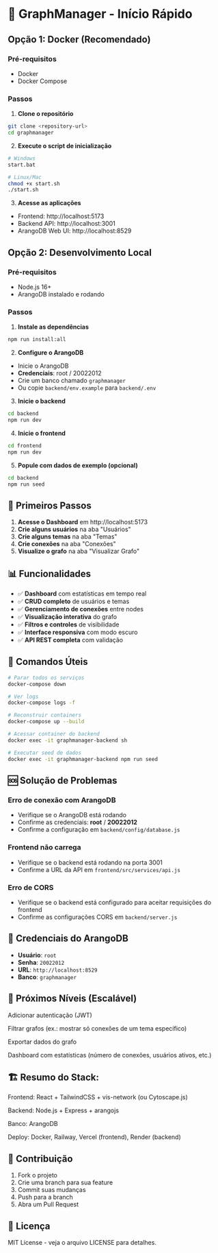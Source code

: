 # 🚀 GraphManager - Início Rápido

## Opção 1: Docker (Recomendado)

### Pré-requisitos
- Docker
- Docker Compose

### Passos
1. **Clone o repositório**
```bash
git clone <repository-url>
cd graphmanager
```

2. **Execute o script de inicialização**
```bash
# Windows
start.bat

# Linux/Mac
chmod +x start.sh
./start.sh
```

3. **Acesse as aplicações**
- Frontend: http://localhost:5173
- Backend API: http://localhost:3001
- ArangoDB Web UI: http://localhost:8529

## Opção 2: Desenvolvimento Local

### Pré-requisitos
- Node.js 16+
- ArangoDB instalado e rodando

### Passos
1. **Instale as dependências**
```bash
npm run install:all
```

2. **Configure o ArangoDB**
- Inicie o ArangoDB
- **Credenciais**: root / 20022012
- Crie um banco chamado `graphmanager`
- Ou copie `backend/env.example` para `backend/.env`

3. **Inicie o backend**
```bash
cd backend
npm run dev
```

4. **Inicie o frontend**
```bash
cd frontend
npm run dev
```

5. **Popule com dados de exemplo (opcional)**
```bash
cd backend
npm run seed
```

## 🎯 Primeiros Passos

1. **Acesse o Dashboard** em http://localhost:5173
2. **Crie alguns usuários** na aba "Usuários"
3. **Crie alguns temas** na aba "Temas"
4. **Crie conexões** na aba "Conexões"
5. **Visualize o grafo** na aba "Visualizar Grafo"

## 📊 Funcionalidades

- ✅ **Dashboard** com estatísticas em tempo real
- ✅ **CRUD completo** de usuários e temas
- ✅ **Gerenciamento de conexões** entre nodes
- ✅ **Visualização interativa** do grafo
- ✅ **Filtros e controles** de visibilidade
- ✅ **Interface responsiva** com modo escuro
- ✅ **API REST completa** com validação

## 🔧 Comandos Úteis

```bash
# Parar todos os serviços
docker-compose down

# Ver logs
docker-compose logs -f

# Reconstruir containers
docker-compose up --build

# Acessar container do backend
docker exec -it graphmanager-backend sh

# Executar seed de dados
docker exec -it graphmanager-backend npm run seed
```

## 🆘 Solução de Problemas

### Erro de conexão com ArangoDB
- Verifique se o ArangoDB está rodando
- Confirme as credenciais: **root** / **20022012**
- Confirme a configuração em `backend/config/database.js`

### Frontend não carrega
- Verifique se o backend está rodando na porta 3001
- Confirme a URL da API em `frontend/src/services/api.js`

### Erro de CORS
- Verifique se o backend está configurado para aceitar requisições do frontend
- Confirme as configurações CORS em `backend/server.js`

## 🔐 Credenciais do ArangoDB

- **Usuário**: `root`
- **Senha**: `20022012`
- **URL**: `http://localhost:8529`
- **Banco**: `graphmanager`

## 📝 Próximos Níveis (Escalável)

Adicionar autenticação (JWT)

Filtrar grafos (ex.: mostrar só conexões de um tema específico)

Exportar dados do grafo

Dashboard com estatísticas (número de conexões, usuários ativos, etc.)

## 🏗️ Resumo do Stack:

Frontend: React + TailwindCSS + vis-network (ou Cytoscape.js)

Backend: Node.js + Express + arangojs

Banco: ArangoDB

Deploy: Docker, Railway, Vercel (frontend), Render (backend)

## 🤝 Contribuição

1. Fork o projeto
2. Crie uma branch para sua feature
3. Commit suas mudanças
4. Push para a branch
5. Abra um Pull Request

## 📄 Licença

MIT License - veja o arquivo LICENSE para detalhes. 